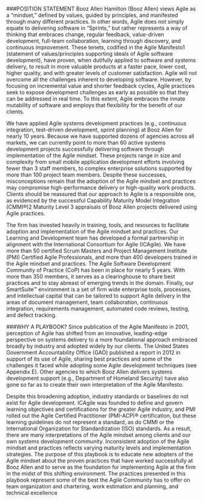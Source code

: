 ###POSITION STATEMENT
Booz Allen Hamilton (Booz Allen) views Agile as a “mindset,” defined by values, guided by principles, and manifested through many different practices. In other words, Agile does not simply equate to delivering software in “Sprints,” but rather represents a way of thinking that embraces change, regular feedback, value-driven development, full-team collaboration, learning through discovery, and continuous improvement. These tenets, codified in the Agile Manifesto1  (statement of values/principles supporting ideals of Agile software development), have proven, when dutifully applied to software and systems delivery, to result in more valuable products at a faster pace, lower cost, higher quality, and with greater levels of customer satisfaction. Agile will not overcome all the challenges inherent to developing software. However, by focusing on incremental value and shorter feedback cycles, Agile practices seek to expose development challenges as early as possible so that they can be addressed in real time. To this extent, Agile embraces the innate mutability of software and employs that flexibility for the benefit of our clients.

We have applied Agile systems development practices (e.g., continuous integration, test-driven development, sprint planning) at Booz Allen for nearly 10 years. Because we have supported dozens of agencies across all markets, we can currently point to more than 60 active systems development projects successfully delivering software through implementation of the Agile mindset. These projects range in size and complexity from small mobile application development efforts involving fewer than 3 staff members, to complex enterprise solutions supported by more than 100 project team members. Despite these successes, misconceptions remain that the adoption of the Agile mindset and practices may compromise high-performance delivery or high-quality work products. Clients should be reassured that our approach to Agile is a responsible one, as evidenced by the successful Capability Maturity Model Integration (CMMI®)2  Maturity Level 3 appraisals of Booz Allen projects delivered using Agile practices.

The firm has invested heavily in training, tools, and resources to facilitate adoption and implementation of the Agile mindset and practices. Our Learning and Development team has developed a formal partnership in alignment with the International Consortium for Agile (ICAgile). We have more than 50 certified Scrum Masters and Project Management Institute (PMI) Certified Agile Professionals, and more than 400 developers trained in the Agile mindset and practices. The Agile Software Development Community of Practice (CoP) has been in place for nearly 5 years. With more than 350 members, it serves as a clearinghouse to share best practices and to stay abreast of emerging trends in the domain. Finally, our SmartSuite™ environment is a set of firm wide enterprise tools, processes, and intellectual capital that can be tailored to support Agile delivery in the areas of document management, team collaboration, continuous integration, requirements management, automated code reviews, testing, and defect tracking.

###WHY A PLAYBOOK?
Since publication of the Agile Manifesto in 2001, perception of Agile has shifted from an innovative, leading-edge perspective on systems delivery to a more foundational approach embraced broadly by industry and adopted widely by our clients. The United States Government Accountability Office (GAO) published a report in 2012 in support of its use of Agile, sharing best practices and some of the challenges it faced while adopting some Agile development techniques (see Appendix E). Other agencies to which Booz Allen delivers systems development support (e.g., Department of Homeland Security) have also gone so far as to create their own interpretation of the Agile Manifesto.

Despite this broadening adoption, industry standards or baselines do not exist for Agile development. ICAgile was founded to define and govern learning objectives and certifications for the greater Agile industry, and PMI rolled out the Agile Certified
Practitioner (PMI-ACP)® certification, but these learning guidelines do not represent a standard, as do CMMI or the International Organization for Standardization (ISO) standards. As a result, there are many interpretations of the Agile mindset among clients and our own systems development community. Inconsistent adoption of the Agile mindset and practices reflects varying maturity levels and implementation strategies.
The purpose of this playbook is to educate new adopters of the Agile mindset about the proven practices that have worked successfully at Booz Allen and to serve as the foundation for implementing Agile at the firm in the midst of this shifting environment. The practices presented in this playbook represent some of the best the Agile Community has to offer on team organization and chartering, work estimation and planning, and technical excellence



